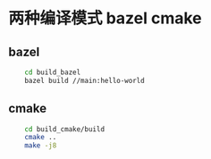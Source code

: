 # 两种编译模式 bazel cmake
## bazel

```bash
    cd build_bazel
    bazel build //main:hello-world
```

## cmake

```bash
    cd build_cmake/build
    cmake ..
    make -j8
```
